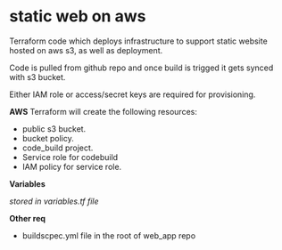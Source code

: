 # static web on aws


Terraform code which deploys infrastructure to support
static website hosted on aws s3, as well as deployment.

Code is pulled from github repo and once build is trigged it
gets synced with s3 bucket. 

Either IAM role or access/secret keys are required for provisioning.



**AWS**
Terraform will create the following resources:

  - public s3 bucket.
  - bucket policy.
  - code_build project.
  - Service role for codebuild
  - IAM policy for service role.


**Variables**

_stored in variables.tf file_


**Other req**

  - buildscpec.yml file in the root of web_app repo
